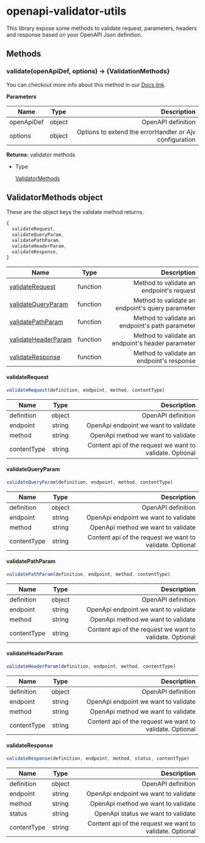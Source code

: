# openapi-validator-utils

This library expose some methods to validate request, parameters, headers and response based on your OpenAPI Json definition.
## Methods
### validate(openApiDef, options) -> {ValidationMethods}

You can checkout more info about this method in our [Docs link](https://brikev.github.io/openapi-validator-utils/global.html#validate).

**Parameters**

| Name        | Type   | Description        |
| ------------|:------:| ------------------:|
| openApiDef  | object | OpenAPI definition |
| options     | object | Options to extend the errorHandler or Ajv configuration |


**Returns:**
validator methods
 - Type

      [ValidatorMethods](#ValidatorMethods)

## ValidatorMethods object

These are the object keys the validate method returns.

```js
{
  validateRequest,
  validateQueryParam,
  validatePathParam,
  validateHeaderParam,
  validateResponse,
}
```

| Name                                        | Type     | Description        |
| --------------------------------------------|:--------:| ------------------:|
| [validateRequest](#validateRequest)         | function | Method to validate an endpoint's request |
| [validateQueryParam](#validateQueryParam)   | function | Method to validate an endpoint's query parameter |
| [validatePathParam](#validatePathParam)     | function | Method to validate an endpoint's path parameter |
| [validateHeaderParam](#validateHeaderParam) | function | Method to validate an endpoint's header parameter |
| [validateResponse](#validateResponse)       | function | Method to validate an endpoint's response |

#### validateRequest

```js
validateRequest(definition, endpoint, method, contentType)
```

| Name        | Type   | Description        |
| ------------|:------:| ------------------:|
| definition  | object | OpenAPI definition |
| endpoint    | string | OpenApi endpoint we want to validate |
| method      | string | OpenApi method we want to validate |
| contentType | string | Content api of the request we want to validate. Optional |

#### validateQueryParam

```js
validateQueryParam(definition, endpoint, method, contentType)
```

| Name        | Type   | Description        |
| ------------|:------:| ------------------:|
| definition  | object | OpenAPI definition |
| endpoint    | string | OpenApi endpoint we want to validate |
| method      | string | OpenApi method we want to validate |
| contentType | string | Content api of the request we want to validate. Optional |

#### validatePathParam

```js
validatePathParam(definition, endpoint, method, contentType)
```

| Name        | Type   | Description        |
| ------------|:------:| ------------------:|
| definition  | object | OpenAPI definition |
| endpoint    | string | OpenApi endpoint we want to validate |
| method      | string | OpenApi method we want to validate |
| contentType | string | Content api of the request we want to validate. Optional |

#### validateHeaderParam

```js
validateHeaderParam(definition, endpoint, method, contentType)
```

| Name        | Type   | Description        |
| ------------|:------:| ------------------:|
| definition  | object | OpenAPI definition |
| endpoint    | string | OpenApi endpoint we want to validate |
| method      | string | OpenApi method we want to validate |
| contentType | string | Content api of the request we want to validate. Optional |

#### validateResponse

```js
validateResponse(definition, endpoint, method, status, contentType)
```

| Name        | Type   | Description        |
| ------------|:------:| ------------------:|
| definition  | object | OpenAPI definition |
| endpoint    | string | OpenApi endpoint we want to validate |
| method      | string | OpenApi method we want to validate |
| status      | string | OpenApi status we want to validate |
| contentType | string | Content api of the request we want to validate. Optional |

